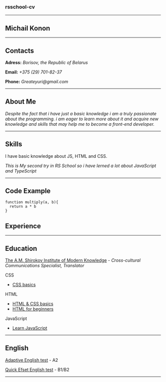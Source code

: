 ### rsschool-cv
***
## __Michail Konon__
***
## Contacts
__Adress:__ _Borisov, the Republic of Belarus_

__Email:__ _+375 (29) 701-82-37_

__Phone:__ _Greateyuri@gmail.com_

---
## About Me

_Despite the fact that i have just a basic knowledge i am a truly passionate about the programming. i am eager to learn more about it and acquire new knowledge and skills that may help me to become a front-end developer._

---
## Skills
I have basic knowledge about JS, HTML and CSS.

_This is My second try in RS School so i have lerned a lot about JavaScript and TypeScript_

---
## Code Example

```
function multiply(a, b){
  return a * b
}
```
## Experience
---
## Education
[The A.M. Shirokov Institute of Modern Knowledge](https://isz.minsk.by/) - _Cross-cultural Communications Specialist, Translator_

CSS 
+ [CSS basics](https://ru.code-basics.com/languages/css)

HTML  
+ [HTML & CSS basics](https://htmlacademy.ru/courses/297)
+ [HTML for beginners](https://ru.code-basics.com/languages/html)

JavaScript 
+ [Learn JavaScript](https://www.codecademy.com/learn/introduction-to-javascript)

---
## English
[Adaptive English test](https://examinator.epam.com/Main/PersonalAssignments/) - A2

[Quick Efset English test](https://www.efset.org/quick-check) - B1/B2

***
